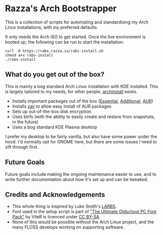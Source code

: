 # Razza's Arch Bootstrapper

This is a collection of scripts for automating and standardising my Arch Linux installations, with my preferred defaults.

It only needs the Arch ISO to get started. Once the live environment is booted up, the following can be run to start the installation:

```
curl -O https://rabs.razza.io/rabs-install.sh
chmod a+x rabs-install
./rabs-install
```

## What do you get out of the box?

This is mainly a bog standard Arch Linux installation with KDE installed. This is largely tailored to my needs, for other people, [archinstall](https://wiki.archlinux.org/title/Archinstall) exists.

* Installs important packages out of the box ([Essential](rabs/packages-stage1.txt), [Additional](rabs/packages-stage2.txt), [AUR](rabs/packages-stage2-aur.txt))
* Installs [yay](https://aur.archlinux.org/packages/yay) to allow easy install of AUR packages
* Sets up out-of-the-box disk encryption
* Uses btrfs (with the ability to easily create and restore from snapshots, in the future)
* Uses a bog standard KDE Plasma desktop

I prefer my desktop to be fairly vanilla, but also have some power under the hood. I'd normally opt for GNOME here, but there are some issues I need to sift through first.

## Future Goals

Future goals include making the ongoing maintenance easier to use, and to write further documentation about how it's set up and can be tweaked.

## Credits and Acknowledgements

* This whole thing is inspired by Luke Smith's [LARBS](https://larbs.xyz/).
* Font used in the setup script is part of <a href="https://int10h.org/oldschool-pc-fonts/" target="_blank">"The Ultimate Oldschool PC Font Pack"</a> by VileR is licenced under <a href="http://creativecommons.org/licenses/by-sa/4.0/" target="_blank">CC BY-SA</a>.
* None of this would be possible without the Arch Linux project, and the many FLOSS develops working on supporting software.
